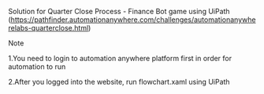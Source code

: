 Solution for Quarter Close Process - Finance Bot game using UiPath (https://pathfinder.automationanywhere.com/challenges/automationanywherelabs-quarterclose.html)

Note

1.You need to login to automation anywhere platform first in order for automation to run

2.After you logged into the website, run flowchart.xaml using UiPath
